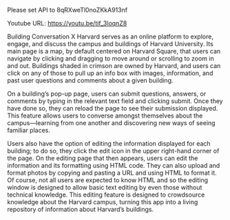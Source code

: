 Please set API to 8qRXweTl0noZKkA913nf

Youtube URL: https://youtu.be/tif_3loqnZ8

Building Conversation X Harvard serves as an online platform to explore, engage, and discuss the campus and buildings of Harvard University.
Its main page is a map, by default centered on Harvard Square, that users can navigate by clicking and dragging to move around or scrolling to zoom in and out.
Buildings shaded in crimson are owned by Harvard, and users can click on any of those to pull up an info box with images, information, and past user questions and comments about a given building.

On a building’s pop-up page, users can submit questions, answers, or comments by typing in the relevant text field and clicking submit.
Once they have done so, they can reload the page to see their submission displayed.
This feature allows users to converse amongst themselves about the campus—learning from one another and discovering new ways of seeing familiar places.

Users also have the option of editing the information displayed for each building; to do so, they click the edit icon in the upper right-hand corner of the page.
On the editing page that then appears, users can edit the information and its formatting using HTML code.
They can also upload and format photos by copying and pasting a URL and using HTML to format it.
Of course, not all users are expected to know HTML and so the editing window is designed to allow basic text editing by even those without technical knowledge.
This editing feature is designed to crowdsource knowledge about the Harvard campus, turning this app into a living repository of information about Harvard’s buildings.
